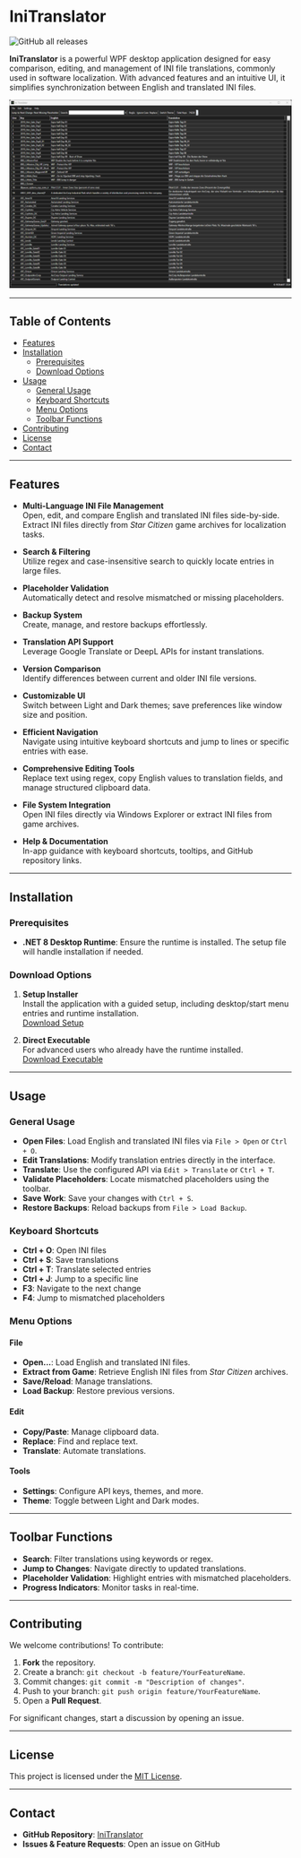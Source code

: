 # IniTranslator
![GitHub all releases](https://img.shields.io/github/downloads/ROBdk97/IniTranslator/total)

**IniTranslator** is a powerful WPF desktop application designed for easy comparison, editing, and management of INI file translations, commonly used in software localization. With advanced features and an intuitive UI, it simplifies synchronization between English and translated INI files.

![Screenshot](Image.png)

---

## Table of Contents

- [Features](#features)
- [Installation](#installation)
  - [Prerequisites](#prerequisites)
  - [Download Options](#download-options)
- [Usage](#usage)
  - [General Usage](#general-usage)
  - [Keyboard Shortcuts](#keyboard-shortcuts)
  - [Menu Options](#menu-options)
  - [Toolbar Functions](#toolbar-functions)
- [Contributing](#contributing)
- [License](#license)
- [Contact](#contact)

---

## Features

- **Multi-Language INI File Management**  
  Open, edit, and compare English and translated INI files side-by-side. Extract INI files directly from *Star Citizen* game archives for localization tasks.
  
- **Search & Filtering**  
  Utilize regex and case-insensitive search to quickly locate entries in large files.

- **Placeholder Validation**  
  Automatically detect and resolve mismatched or missing placeholders.

- **Backup System**  
  Create, manage, and restore backups effortlessly.

- **Translation API Support**  
  Leverage Google Translate or DeepL APIs for instant translations.

- **Version Comparison**  
  Identify differences between current and older INI file versions.

- **Customizable UI**  
  Switch between Light and Dark themes; save preferences like window size and position.

- **Efficient Navigation**  
  Navigate using intuitive keyboard shortcuts and jump to lines or specific entries with ease.

- **Comprehensive Editing Tools**  
  Replace text using regex, copy English values to translation fields, and manage structured clipboard data.

- **File System Integration**  
  Open INI files directly via Windows Explorer or extract INI files from game archives.

- **Help & Documentation**  
  In-app guidance with keyboard shortcuts, tooltips, and GitHub repository links.

---

## Installation

### Prerequisites

- **.NET 8 Desktop Runtime**: Ensure the runtime is installed. The setup file will handle installation if needed.

### Download Options

1. **Setup Installer**  
   Install the application with a guided setup, including desktop/start menu entries and runtime installation.  
   [Download Setup](https://github.com/ROBdk97/IniTranslator/releases/latest/download/IniTranslaterSetup.msi)

2. **Direct Executable**  
   For advanced users who already have the runtime installed.  
   [Download Executable](https://github.com/ROBdk97/IniTranslator/releases/latest/download/Release.zip)

---

## Usage

### General Usage

- **Open Files**: Load English and translated INI files via `File > Open` or `Ctrl + O`.
- **Edit Translations**: Modify translation entries directly in the interface.
- **Translate**: Use the configured API via `Edit > Translate` or `Ctrl + T`.
- **Validate Placeholders**: Locate mismatched placeholders using the toolbar.
- **Save Work**: Save your changes with `Ctrl + S`.
- **Restore Backups**: Reload backups from `File > Load Backup`.

### Keyboard Shortcuts

- **Ctrl + O**: Open INI files  
- **Ctrl + S**: Save translations  
- **Ctrl + T**: Translate selected entries  
- **Ctrl + J**: Jump to a specific line  
- **F3**: Navigate to the next change  
- **F4**: Jump to mismatched placeholders  

### Menu Options

#### File  
- **Open...**: Load English and translated INI files.  
- **Extract from Game**: Retrieve English INI files from *Star Citizen* archives.  
- **Save/Reload**: Manage translations.  
- **Load Backup**: Restore previous versions.  

#### Edit  
- **Copy/Paste**: Manage clipboard data.  
- **Replace**: Find and replace text.  
- **Translate**: Automate translations.  

#### Tools  
- **Settings**: Configure API keys, themes, and more.  
- **Theme**: Toggle between Light and Dark modes.  

---

## Toolbar Functions

- **Search**: Filter translations using keywords or regex.  
- **Jump to Changes**: Navigate directly to updated translations.  
- **Placeholder Validation**: Highlight entries with mismatched placeholders.  
- **Progress Indicators**: Monitor tasks in real-time.  

---

## Contributing

We welcome contributions! To contribute:

1. **Fork** the repository.  
2. Create a branch: `git checkout -b feature/YourFeatureName`.  
3. Commit changes: `git commit -m "Description of changes"`.  
4. Push to your branch: `git push origin feature/YourFeatureName`.  
5. Open a **Pull Request**.

For significant changes, start a discussion by opening an issue.

---

## License

This project is licensed under the [MIT License](https://github.com/ROBdk97/IniTranslator/blob/main/LICENSE).

---

## Contact

- **GitHub Repository**: [IniTranslator](https://github.com/ROBdk97/IniTranslator)  
- **Issues & Feature Requests**: Open an issue on GitHub  
